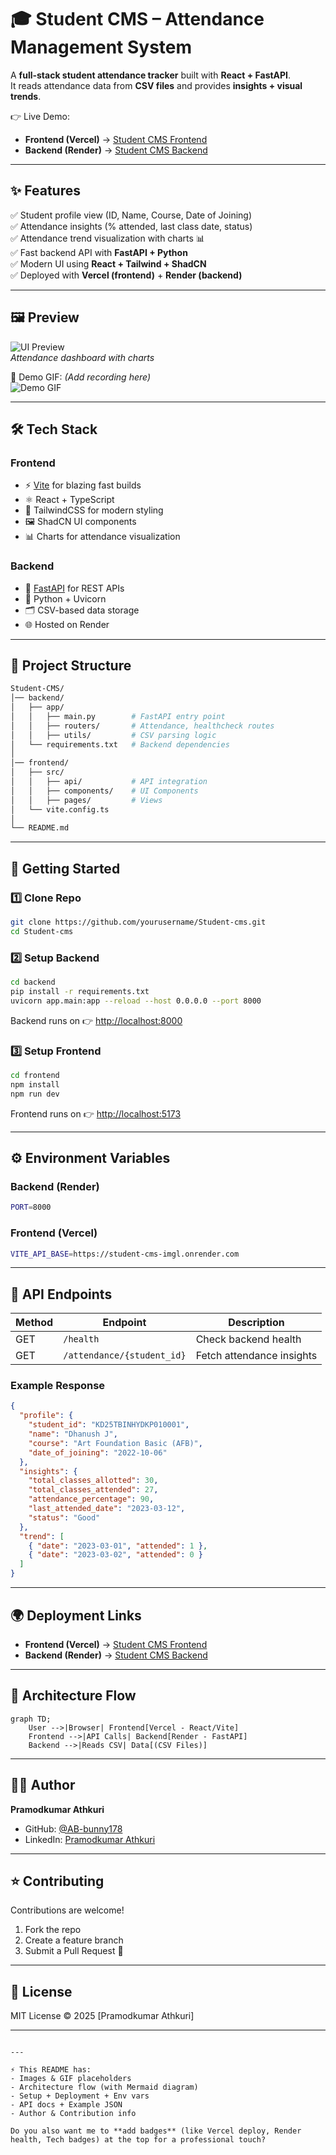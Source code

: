 # 🎓 Student CMS – Attendance Management System  

A **full-stack student attendance tracker** built with **React + FastAPI**.  
It reads attendance data from **CSV files** and provides **insights + visual trends**.  

👉 Live Demo:  
- **Frontend (Vercel)** → [Student CMS Frontend](https://student-cms-neon.vercel.app)  
- **Backend (Render)** → [Student CMS Backend](https://student-cms-imgl.onrender.com)  

---

## ✨ Features
✅ Student profile view (ID, Name, Course, Date of Joining)  
✅ Attendance insights (% attended, last class date, status)  
✅ Attendance trend visualization with charts 📊  
✅ Fast backend API with **FastAPI + Python**  
✅ Modern UI using **React + Tailwind + ShadCN**  
✅ Deployed with **Vercel (frontend)** + **Render (backend)**  

---

## 🖼️ Preview  

![UI Preview](./assets/demo-ui.png)  
*Attendance dashboard with charts*  

🎥 Demo GIF: *(Add recording here)*  
![Demo GIF](./assets/demo.gif)  

---

## 🛠️ Tech Stack  

### Frontend  
- ⚡ [Vite](https://vitejs.dev/) for blazing fast builds  
- ⚛️ React + TypeScript  
- 🎨 TailwindCSS for modern styling  
- 🖼️ ShadCN UI components  
- 📊 Charts for attendance visualization  

### Backend  
- 🚀 [FastAPI](https://fastapi.tiangolo.com/) for REST APIs  
- 🐍 Python + Uvicorn  
- 🗂️ CSV-based data storage  
- 🌐 Hosted on Render  

---

## 📂 Project Structure
```bash
Student-CMS/
│── backend/
│   ├── app/
│   │   ├── main.py        # FastAPI entry point
│   │   ├── routers/       # Attendance, healthcheck routes
│   │   ├── utils/         # CSV parsing logic
│   └── requirements.txt   # Backend dependencies
│
│── frontend/
│   ├── src/
│   │   ├── api/           # API integration
│   │   ├── components/    # UI Components
│   │   ├── pages/         # Views
│   └── vite.config.ts
│
└── README.md
````

---

## 🚀 Getting Started

### 1️⃣ Clone Repo

```bash
git clone https://github.com/yourusername/Student-cms.git
cd Student-cms
```

### 2️⃣ Setup Backend

```bash
cd backend
pip install -r requirements.txt
uvicorn app.main:app --reload --host 0.0.0.0 --port 8000
```

Backend runs on 👉 [http://localhost:8000](http://localhost:8000)

### 3️⃣ Setup Frontend

```bash
cd frontend
npm install
npm run dev
```

Frontend runs on 👉 [http://localhost:5173](http://localhost:5173)

---

## ⚙️ Environment Variables

### Backend (Render)

```bash
PORT=8000
```

### Frontend (Vercel)

```bash
VITE_API_BASE=https://student-cms-imgl.onrender.com
```

---

## 🔧 API Endpoints

| Method | Endpoint                   | Description               |
| ------ | -------------------------- | ------------------------- |
| GET    | `/health`                  | Check backend health      |
| GET    | `/attendance/{student_id}` | Fetch attendance insights |

### Example Response

```json
{
  "profile": {
    "student_id": "KD25TBINHYDKP010001",
    "name": "Dhanush J",
    "course": "Art Foundation Basic (AFB)",
    "date_of_joining": "2022-10-06"
  },
  "insights": {
    "total_classes_allotted": 30,
    "total_classes_attended": 27,
    "attendance_percentage": 90,
    "last_attended_date": "2023-03-12",
    "status": "Good"
  },
  "trend": [
    { "date": "2023-03-01", "attended": 1 },
    { "date": "2023-03-02", "attended": 0 }
  ]
}
```

---

## 🌍 Deployment Links

* **Frontend (Vercel)** → [Student CMS Frontend](https://student-cms-neon.vercel.app)
* **Backend (Render)** → [Student CMS Backend](https://student-cms-imgl.onrender.com)

---

## 📜 Architecture Flow

```mermaid
graph TD;
    User -->|Browser| Frontend[Vercel - React/Vite]
    Frontend -->|API Calls| Backend[Render - FastAPI]
    Backend -->|Reads CSV| Data[(CSV Files)]
```

---

## 👨‍💻 Author

**Pramodkumar Athkuri**

* GitHub: [@AB-bunny178](https://github.com/AB-bunny178)
* LinkedIn: [Pramodkumar Athkuri](https://www.linkedin.com/in/pramodkumar-athkuri-4466382ab/)

---

## ⭐ Contributing

Contributions are welcome!

1. Fork the repo
2. Create a feature branch
3. Submit a Pull Request 🚀

---

## 📜 License

MIT License © 2025 \[Pramodkumar Athkuri]

---

```

---

⚡ This README has:  
- Images & GIF placeholders  
- Architecture flow (with Mermaid diagram)  
- Setup + Deployment + Env vars  
- API docs + Example JSON  
- Author & Contribution info  

Do you also want me to **add badges** (like Vercel deploy, Render health, Tech badges) at the top for a professional touch?
```
